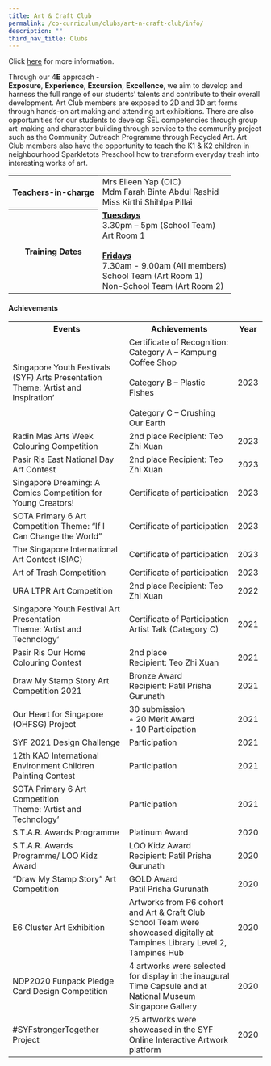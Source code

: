 ```yaml
---
title: Art & Craft Club
permalink: /co-curriculum/clubs/art-n-craft-club/info/
description: ""
third_nav_title: Clubs
---
```

Click [here](/co-curriculum/clubs/art-n-craft-club/) for more information.

Through our 4**E**&nbsp;approach -**Exposure**,&nbsp;**Experience**,&nbsp;**Excursion**,&nbsp;**Excellence**,&nbsp;we aim to develop and harness the full range of our students’ talents and contribute to their overall development. Art Club members are exposed to 2D and 3D art forms through hands-on art making and attending art exhibitions. There are also opportunities for our students to develop SEL competencies through group art-making and character building through service to the community project such as the Community Outreach Programme through Recycled Art. Art Club members also have the opportunity to teach the K1 &amp; K2 children in neighbourhood Sparkletots Preschool how to transform everyday trash into interesting works of art.

<table style="border-collapse:collapse;border-spacing:0" class="tg"><tbody><tr><th style="border-color:#000000;solid;border-width:1px;">Teachers-in-charge</th><td style="border-color:#000000;solid;border-width:1px;">Mrs Eileen Yap (OIC)<br>  
Mdm Farah Binte Abdul Rashid<br>  
Miss Kirthi Shihlpa Pillai<br>
	</td>
	</tr>
	<tr>
	<th style="border-color:#000000;solid;border-width:1px;">Training Dates</th>
	<td style="border-color:#000000;solid;border-width:1px;"><u><b>Tuesdays</b><br></u>3.30pm – 5pm (School Team)<br>Art Room 1<br><br>
	<u><b>Fridays</b></u>
<br>7.30am - 9.00am (All members)<br>School Team (Art Room 1)<br> 
Non-School Team (Art Room 2)
</td>
</tr>
	</tbody>
	</table>
	
#### Achievements

 <table style="border-collapse:collapse;border-spacing:0" class="tg"><tbody><tr><th style="border-color:#000000;solid;border-width:1px;">Events</th><th style="border-color:#000000;solid;border-width:1px;">Achievements</th><th style="border-color:#000000;solid;border-width:1px;">Year</th>
	</tr>
	<tr>
	<td style="border-color:#000000;solid;border-width:1px;">Singapore Youth Festivals (SYF) Arts Presentation
Theme: ‘Artist and Inspiration’</td>
	<td style="border-color:#000000;solid;border-width:1px;">Certificate of Recognition:
Category A – Kampung Coffee Shop<br><br>
Category B – Plastic Fishes<br><br>
Category C – Crushing Our Earth	
</td>
		<td style="border-color:#000000;solid;border-width:1px;">2023</td>
</tr>
	<tr>
	</tr><tr>
	<td style="border-color:#000000;solid;border-width:1px;">Radin Mas Arts Week Colouring Competition 
</td>
	<td style="border-color:#000000;solid;border-width:1px;">
2nd place Recipient: Teo Zhi Xuan
</td>
		<td style="border-color:#000000;solid;border-width:1px;">2023</td>
</tr>
	<tr>
	</tr><tr>
	</tr>
	<tr>
	<td style="border-color:#000000;solid;border-width:1px;">Pasir Ris East National Day Art Contest
</td>
	<td style="border-color:#000000;solid;border-width:1px;">
2nd place Recipient: Teo Zhi Xuan
</td>
		<td style="border-color:#000000;solid;border-width:1px;">2023</td>
</tr>
	<tr>
	</tr><tr>
	<td style="border-color:#000000;solid;border-width:1px;">Singapore Dreaming: A Comics Competition for Young Creators!
</td>
	<td style="border-color:#000000;solid;border-width:1px;">
Certificate of participation
</td>
		<td style="border-color:#000000;solid;border-width:1px;">2023</td>
</tr>
	<tr>
	</tr>
	<tr>
	</tr><tr>
	<td style="border-color:#000000;solid;border-width:1px;">SOTA Primary 6 Art Competition
Theme: “If I Can Change the World”
</td>
	<td style="border-color:#000000;solid;border-width:1px;">
Certificate of participation
</td>
		<td style="border-color:#000000;solid;border-width:1px;">2023</td>
</tr>
	<tr>
	</tr>
	<tr>
	</tr>
	<tr>
	</tr><tr>
	<td style="border-color:#000000;solid;border-width:1px;">The Singapore International Art Contest (SIAC) 
</td>
	<td style="border-color:#000000;solid;border-width:1px;">
Certificate of participation
</td>
		<td style="border-color:#000000;solid;border-width:1px;">2023</td>
</tr>
	<tr>
	</tr>
	<tr>
	</tr><tr>
		</tr><tr>
	</tr>
	<tr>
	</tr><tr>
	<td style="border-color:#000000;solid;border-width:1px;">
Art of Trash Competition
</td>
	<td style="border-color:#000000;solid;border-width:1px;">
Certificate of participation
</td>
		<td style="border-color:#000000;solid;border-width:1px;">2023</td>
</tr>
	<tr>
	</tr>
	<tr>
	</tr><tr>
	<td style="border-color:#000000;solid;border-width:1px;">URA LTPR Art Competition</td>
	<td style="border-color:#000000;solid;border-width:1px;">2nd place  
Recipient: Teo Zhi Xuan</td>
		<td style="border-color:#000000;solid;border-width:1px;">2022</td>
</tr>
	<tr>
	<td style="border-color:#000000;solid;border-width:1px;">Singapore Youth Festival Art Presentation<br>  
Theme: ‘Artist and Technology’</td>
	<td style="border-color:#000000;solid;border-width:1px;">Certificate of Participation<br>Artist Talk (Category C)</td>
		<td style="border-color:#000000;solid;border-width:1px;">2021</td>
	</tr>
	<tr>
	<td style="border-color:#000000;solid;border-width:1px;">Pasir Ris Our Home Colouring Contest</td>
	<td style="border-color:#000000;solid;border-width:1px;">2nd place<br>Recipient: Teo Zhi Xuan</td>
		<td style="border-color:#000000;solid;border-width:1px;">2021</td>
	</tr>
		<tr>
	<td style="border-color:#000000;solid;border-width:1px;">Draw My Stamp Story Art Competition 2021</td>
	<td style="border-color:#000000;solid;border-width:1px;">Bronze Award<br>Recipient: Patil Prisha Gurunath</td>
		<td style="border-color:#000000;solid;border-width:1px;">2021</td>
	</tr>
		<tr>
	<td style="border-color:#000000;solid;border-width:1px;">Our Heart for Singapore (OHFSG) Project</td>
	<td style="border-color:#000000;solid;border-width:1px;">30 submission<br> 
◦&nbsp;20 Merit Award<br>  
◦&nbsp;10 Participation</td>
		<td style="border-color:#000000;solid;border-width:1px;">2021</td>
	</tr>
		<tr>
	<td style="border-color:#000000;solid;border-width:1px;">SYF 2021 Design Challenge</td>
	<td style="border-color:#000000;solid;border-width:1px;">Participation</td>
		<td style="border-color:#000000;solid;border-width:1px;">2021</td>
	</tr>
		<tr>
	<td style="border-color:#000000;solid;border-width:1px;">12th KAO International Environment Children Painting Contest</td>
	<td style="border-color:#000000;solid;border-width:1px;">Participation</td>
		<td style="border-color:#000000;solid;border-width:1px;">2021</td>
	</tr>
		<tr>
	<td style="border-color:#000000;solid;border-width:1px;">SOTA Primary 6 Art Competition<br>  
Theme: ‘Artist and Technology’</td>
	<td style="border-color:#000000;solid;border-width:1px;">Participation</td>
		<td style="border-color:#000000;solid;border-width:1px;">2021</td>
	</tr>
		<tr>
	<td style="border-color:#000000;solid;border-width:1px;">S.T.A.R. Awards Programme</td>
	<td style="border-color:#000000;solid;border-width:1px;">Platinum Award</td>
		<td style="border-color:#000000;solid;border-width:1px;">2020</td>
	</tr>
		<tr>
	<td style="border-color:#000000;solid;border-width:1px;">S.T.A.R. Awards Programme/ LOO Kidz Award</td>
	<td style="border-color:#000000;solid;border-width:1px;">LOO Kidz Award<br>  Recipient: Patil Prisha Gurunath</td>
		<td style="border-color:#000000;solid;border-width:1px;">2020</td>
	</tr>
		<tr>
	<td style="border-color:#000000;solid;border-width:1px;">“Draw My Stamp Story” Art Competition</td>
	<td style="border-color:#000000;solid;border-width:1px;">GOLD Award<br>Patil Prisha Gurunath</td>
		<td style="border-color:#000000;solid;border-width:1px;">2020</td>
	</tr>
			<tr>
	<td style="border-color:#000000;solid;border-width:1px;">E6 Cluster Art Exhibition</td>
	<td style="border-color:#000000;solid;border-width:1px;">Artworks from P6 cohort and Art &amp; Craft Club School Team were showcased digitally at Tampines Library Level 2, Tampines Hub</td>
		<td style="border-color:#000000;solid;border-width:1px;">2020</td>
	</tr>
			<tr>
	<td style="border-color:#000000;solid;border-width:1px;">NDP2020 Funpack Pledge Card Design Competition</td>
	<td style="border-color:#000000;solid;border-width:1px;">4 artworks were selected for display in the inaugural Time Capsule and at National Museum Singapore Gallery</td>
		<td style="border-color:#000000;solid;border-width:1px;">2020</td>
	</tr>
			<tr>
	<td style="border-color:#000000;solid;border-width:1px;">#SYFstrongerTogether Project</td>
	<td style="border-color:#000000;solid;border-width:1px;">25 artworks were showcased in the SYF Online Interactive Artwork platform</td>
		<td style="border-color:#000000;solid;border-width:1px;">2020</td>
	</tr>
	</tbody>
	</table>